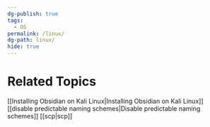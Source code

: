 ```yaml
---
dg-publish: true
tags:
  - OS
permalink: /linux/
dg-path: linux/
hide: true
---
```

# Related Topics
[[Installing Obsidian on Kali Linux\|Installing Obsidian on Kali Linux]]
[[disable predictable naming schemes\|Disable predictable naming schemes]]
[[scp\|scp]]
